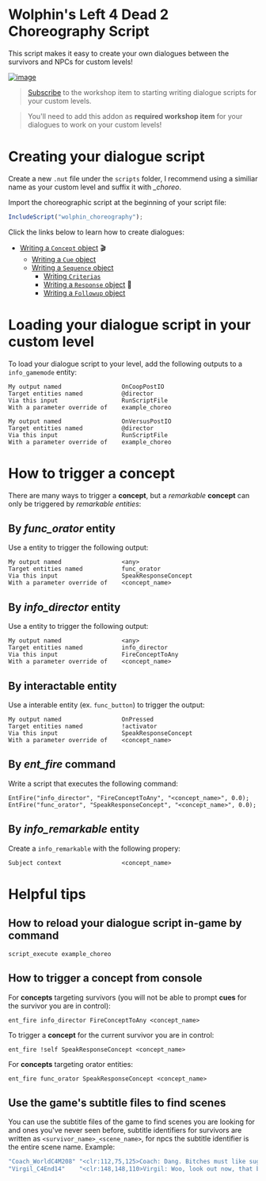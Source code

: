 # Wolphin's Left 4 Dead 2 Choreography Script

This script makes it easy to create your own dialogues between the survivors and NPCs for custom levels!

[![image](https://steamuserimages-a.akamaihd.net/ugc/1750180860340150359/F48B3520F51B0FB714B7E9F6126E3DD56B5C799B/)](https://steamcommunity.com/workshop/filedetails/?id=2382842747)

> [Subscribe](https://steamcommunity.com/workshop/filedetails/?id=2382842747) to the workshop item to starting writing dialogue scripts for your custom levels.

> You'll need to add this addon as **required workshop item** for your dialogues to work on your custom levels!

# Creating your dialogue script

Create a new `.nut` file under the `scripts` folder, I recommend using a similiar name as your custom level and suffix it with *_choreo*.

Import the choreographic script at the beginning of your script file:

```javascript
IncludeScript("wolphin_choreography");
```

Click the links below to learn how to create dialogues:

* [Writing a `Concept` object](documentation/concept.md) 🎬
    * [Writing a `Cue` object](documentation/cue.md)
    * [Writing a `Sequence` object](documentation/sequence.md)
        * [Writing `Criterias`](documentation/criterias.md)
        * [Writing a `Response` object](documentation/response.md) 📣
        * [Writing a `Followup` object](documentation/followup.md)

# Loading your dialogue script in your custom level

To load your dialogue script to your level, add the following outputs to a `info_gamemode` entity:

```
My output named                 OnCoopPostIO
Target entities named           @director
Via this input                  RunScriptFile
With a parameter override of    example_choreo
```

```
My output named                 OnVersusPostIO
Target entities named           @director
Via this input                  RunScriptFile
With a parameter override of    example_choreo
```

# How to trigger a **concept**

There are many ways to trigger a **concept**, but a *remarkable* **concept** can only be triggered by *remarkable entities*:

## **By *func_orator* entity**

Use a entity to trigger the following output:

```
My output named                 <any>
Target entities named           func_orator
Via this input                  SpeakResponseConcept
With a parameter override of    <concept_name>
```

## **By *info_director* entity**

Use a entity to trigger the following output:

```
My output named                 <any>
Target entities named           info_director
Via this input                  FireConceptToAny
With a parameter override of    <concept_name>
```

## **By interactable entity**

Use a interable entity (ex. `func_button`) to trigger the output:

```
My output named                 OnPressed
Target entities named           !activator
Via this input                  SpeakResponseConcept
With a parameter override of    <concept_name>
```

## **By *ent_fire* command**

Write a script that executes the following command:

```
EntFire("info_director", "FireConceptToAny", "<concept_name>", 0.0);
EntFire("func_orator", "SpeakResponseConcept", "<concept_name>", 0.0);
```

## **By *info_remarkable* entity**

Create a `info_remarkable` with the following propery:

```
Subject context                 <concept_name>
```

# Helpful tips

## **How to reload your dialogue script in-game by command**

```
script_execute example_choreo
```

## **How to trigger a concept from console**

For **concepts** targeting survivors (you will not be able to prompt **cues** for the survivor you are in control):
```
ent_fire info_director FireConceptToAny <concept_name>
```

To trigger a **concept** for the current survivor you are in control:
```
ent_fire !self SpeakResponseConcept <concept_name>
```

For **concepts** targeting orator entities:
```
ent_fire func_orator SpeakResponseConcept <concept_name>
```

## **Use the game's subtitle files to find scenes**

You can use the subtitle files of the game to find scenes you are looking for and ones you've never seen before, subtitle identifiers for survivors are written as `<survivor_name>_<scene_name>`, for npcs the subtitle identifier is the entire scene name. Example:

```javascript
"Coach_WorldC4M208"	"<clr:112,75,125>Coach: Dang. Bitches must like sugar." // "WorldC4M208" is the scene name
"Virgil_C4End14"	"<clr:148,148,110>Virgil: Woo, look out now, that big fella, there!" // "Virgil_C4End14" is the scene name
```

